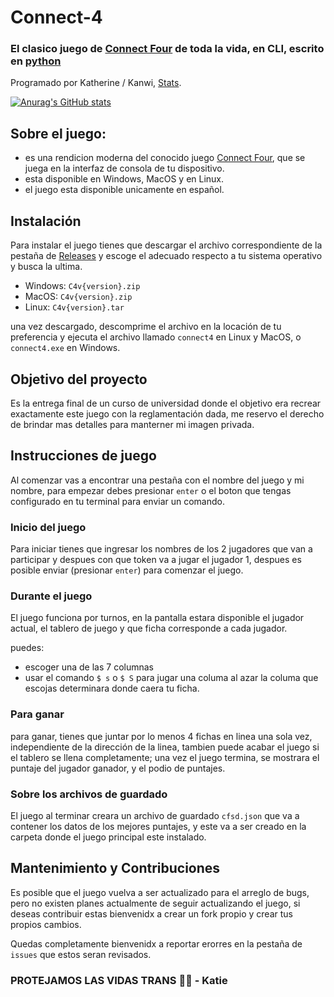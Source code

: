 # Connect-4
### El clasico juego de [Connect Four] de toda la vida, en CLI, escrito en [python]

Programado por Katherine / Kanwi, [Stats].

[![Anurag's GitHub stats](https://github-readme-stats.vercel.app/api?username=KanwiNeko&show_icons=true&theme=radical)](https://github.com/anuraghazra/github-readme-stats)

## Sobre el juego:
- es una rendicion moderna del conocido juego [Connect Four], que se juega en la interfaz de consola de tu dispositivo.
- esta disponible en Windows, MacOS y en Linux.
- el juego esta disponible unicamente en español.

## Instalación

Para instalar el juego tienes que descargar el archivo correspondiente
de la pestaña de [Releases] y escoge el adecuado respecto a tu sistema operativo
y busca la ultima.

- Windows: `C4v{version}.zip`
- MacOS: `C4v{version}.zip`
- Linux: `C4v{version}.tar`

una vez descargado, descomprime el archivo en la locación de tu preferencia y
ejecuta el archivo llamado `connect4` en Linux y MacOS, o `connect4.exe` en Windows.

## Objetivo del proyecto

Es la entrega final de un curso de universidad donde el objetivo era recrear exactamente este juego
con la reglamentación dada, me reservo el derecho de brindar mas detalles para manterner mi imagen privada.

## Instrucciones de juego

Al comenzar vas a encontrar una pestaña con el nombre del juego y mi nombre, para empezar debes presionar `enter` o el boton que tengas configurado en tu terminal para enviar un comando.

### Inicio del juego

Para iniciar tienes que ingresar los nombres de los 2 jugadores que van a participar y despues con que token va a jugar el jugador 1, despues es posible enviar (presionar `enter`) para comenzar el juego.

### Durante el juego

El juego funciona por turnos, en la pantalla estara disponible el jugador actual, el tablero de juego y que ficha corresponde a cada jugador.

puedes:
- escoger una de las 7 columnas 
- usar el comando `$ s` o `$ S` para jugar una columa al azar 
la columa que escojas determinara donde caera tu ficha.

### Para ganar

para ganar, tienes que juntar por lo menos 4 fichas en linea una sola vez, independiente de la dirección de la linea, tambien puede acabar el juego si el tablero se llena completamente; una vez el juego termina, se mostrara el puntaje del jugador ganador, y el podio de puntajes.

### Sobre los archivos de guardado

El juego al terminar creara un archivo de guardado `cfsd.json` que va a contener los datos de los mejores puntajes, y este va a ser creado en la carpeta donde el juego principal este instalado.

## Mantenimiento y Contribuciones

Es posible que el juego vuelva a ser actualizado para el arreglo de bugs, pero no existen planes actualmente de seguir actualizando el juego, si deseas contribuir estas bienvenidx a crear un fork propio y crear tus propios cambios.

Quedas completamente bienvenidx a reportar erorres en la pestaña de `issues` que estos seran revisados.

### PROTEJAMOS LAS VIDAS TRANS 🏳️‍⚧️ - Katie

[comment]: # (referencias:)

[Stats]: <https://github.com/anuraghazra/github-readme-stats>
[Releases]: <https://github.com/KanwiNeko/ConnectFour/releases>
[python]: <https://www.python.org/psf/>
[Connect Four]: <https://shop.hasbro.com/es-419/product/the-classic-game-of-connect-4/80FB5BCA-5056-9047-F5F4-5EB5DF88DAF4>
